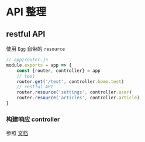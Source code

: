 # API 整理

## restful API
使用 `Egg` 自带的 `resource`
```javascript
// app/router.js
module.exports = app => {
    const {router, controller} = app
    // test
    router.get('/test', controller.home.test)
    // restful API
    router.resource('settings', controller.user)
    router.resource('articles', controller.article)
}
```

### 构建响应 controller
参照 [文档](https://eggjs.org/zh-cn/basics/router.html#restful-风格的-url-定义)
